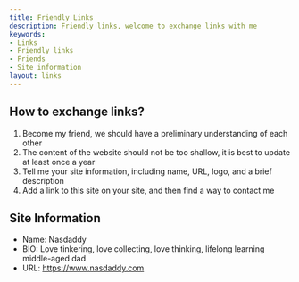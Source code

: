 ```yaml
---
title: Friendly Links
description: Friendly links, welcome to exchange links with me
keywords:
- Links
- Friendly links
- Friends
- Site information
layout: links
---
```


## How to exchange links?

1. Become my friend, we should have a preliminary understanding of each other
2. The content of the website should not be too shallow, it is best to update at least once a year
3. Tell me your site information, including name, URL, logo, and a brief description
4. Add a link to this site on your site, and then find a way to contact me

## Site Information

- Name: Nasdaddy
- BIO: Love tinkering, love collecting, love thinking, lifelong learning middle-aged dad
- URL: https://www.nasdaddy.com